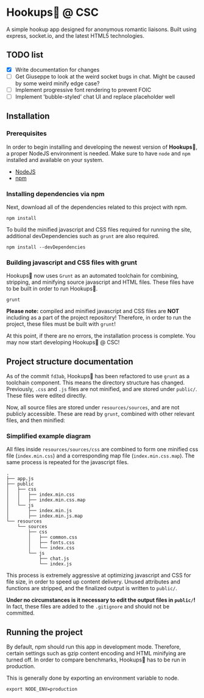 # Hookups💋 @ CSC
A simple hookup app designed for anonymous romantic liaisons. Built using
express, socket.io, and the latest HTML5 technologies.

## TODO list
- [X] Write documentation for changes
- [ ] Get Giuseppe to look at the weird socket bugs in chat. Might be caused by some weird minify edge case?
- [ ] Implement progressive font rendering to prevent FOIC
- [ ] Implement 'bubble-styled' chat UI and replace placeholder well

## Installation
### Prerequisites
In order to begin installing and developing the newest version of **Hookups💋**,
a proper NodeJS environment is needed. Make sure to have `node` and `npm`
installed and available on your system.

* [NodeJS](https://nodejs.org/)
* [npm](https://www.npmjs.com/)

### Installing dependencies via npm
Next, download all of the dependencies related to this project with npm.

```
npm install
```

To build the minified javascript and CSS files required for running the site,
additional devDependencies such as `grunt` are also required.

```
npm install --devDependencies
```

### Building javascript and CSS files with grunt
Hookups💋 now uses `Grunt` as an automated toolchain for combining, stripping,
and minifying source javascript and HTML files. These files have to be built in
order to run Hookups💋.

```
grunt
```

**Please note:** compiled and minified javascript and CSS files are **NOT**
including as a part of the project repository! Therefore, in order to run the
project, these files must be built with `grunt`!

At this point, if there are no errors, the installation process is complete.
You may now start developing Hookups💋 @ CSC!

## Project structure documentation
As of the commit `fd3ab`, Hookups💋 has been refactored to use `grunt` as a
toolchain component. This means the directory structure has changed. Previously,
`.css` and `.js` files are not minified, and are stored under `public/`. These
files were edited directly.

Now, all source files are stored under `resources/sources`, and are not publicly
accessible. These are read by `grunt`, combined with other relevant files, and
then minified:

### Simplified example diagram
All files inside `resources/sources/css` are combined to form one minified css
file (`index.min.css`) and a corresponding map file (`index.min.css.map`). The
same process is repeated for the javascript files.

```
.
├── app.js
├── public
│   ├── css
│   │   ├── index.min.css
│   │   ├── index.min.css.map
│   └── js
│       ├── index.min.js
│       ├── index.min.js.map
└── resources
    └── sources
        ├── css
        │   ├── common.css
        │   ├── fonts.css
        │   └── index.css
        └── js
            ├── chat.js
            └── index.js
```

This process is extremely aggressive at optimizing javascript and CSS for file
size, in order to speed up content delivery. Unused attributes and functions are
stripped, and the finalized output is written to `public/`.

**Under no circumstances is it necessary to edit the output files in
`public/`!** In fact, these files are added to the `.gitignore` and should not
be committed.

## Running the project
By default, npm should run this app in development mode. Therefore, certain
settings such as gzip content encoding and HTML minifying are turned off. In
order to compare benchmarks, Hookups💋 has to be run in production.

This is generally done by exporting an environment variable to node.

```
export NODE_ENV=production
```
